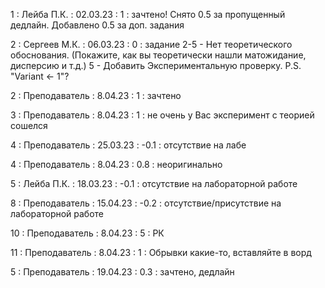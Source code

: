 1 : Лейба П.К. : 02.03.23 : 1 : зачтено! Снято 0.5 за пропущенный дедлайн. Добавлено 0.5 за доп. задания

2 : Сергеев М.К. : 06.03.23 : 0 : задание 2-5 - Нет теоретического обоснования. (Покажите, как вы теоретически нашли матожидание, дисперсию и т.д.) 5 - Добавить Экспериментальную проверку. P.S. "Variant <- 1"?

2 : Преподаватель : 8.04.23 : 1 : зачтено

3 : Преподаватель : 8.04.23 : 1 : не очень у Вас эксперимент с теорией сошелся

4 : Преподаватель : 25.03.23 : -0.1 : отсутствие на лабе

4 : Преподаватель : 8.04.23 : 0.8 : неоригинально

5 : Лейба П.К. : 18.03.23 : -0.1 : отсутствие на лабораторной работе

8 : Преподаватель : 15.04.23 : -0.2 : отсутствие/присутствие на лабораторной работе

10 : Преподаватель : 8.04.23 : 5 : РК

11 : Преподаватель : 8.04.23 : 1 : Обрывки какие-то, вставляйте в ворд

5 : Преподаватель : 19.04.23 : 0.3 : зачтено, дедлайн


